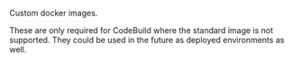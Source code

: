 Custom docker images.

These are only required for CodeBuild where the standard image is not supported. They could be used in the future as deployed environments as well.
